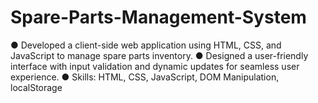 # Spare-Parts-Management-System
● Developed a client-side web application using HTML, CSS, and JavaScript to manage spare parts inventory. 
● Designed a user-friendly interface with input validation and dynamic updates for seamless user experience. 
● Skills: HTML, CSS, JavaScript, DOM Manipulation, localStorage
